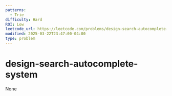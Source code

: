```yaml
---
patterns:
  - Trie
difficulty: Hard
ROI: Low
leetcode_url: https://leetcode.com/problems/design-search-autocomplete-system/
modified: 2025-03-22T23:47:00-04:00
type: problem
---
```


# design-search-autocomplete-system

None
